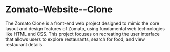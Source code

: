# Zomato-Website--Clone
The Zomato Clone is a front-end web project designed to mimic the core layout and design features of Zomato, using fundamental web technologies like HTML and CSS. This project focuses on recreating the user interface that allows users to explore restaurants, search for food, and view restaurant details.
